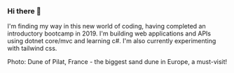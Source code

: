 ### Hi there 👋

I'm finding my way in this new world of coding, having completed an introductory bootcamp in 2019. I'm building web applications and APIs using dotnet core/mvc and learning c#. I'm also currently experimenting with tailwind css.

Photo: Dune of Pilat, France - the biggest sand dune in Europe, a must-visit!
